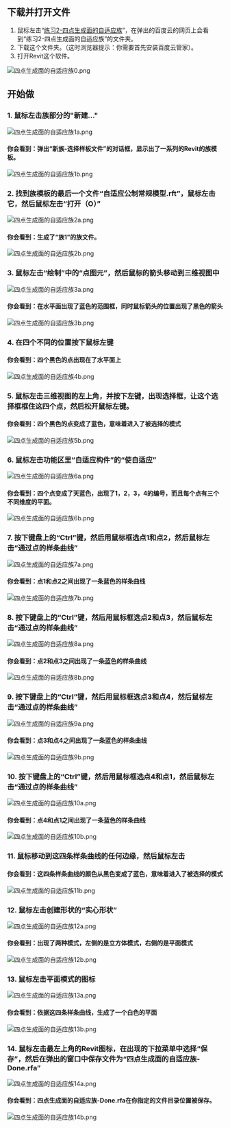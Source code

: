 ## 下载并打开文件

1. 鼠标左击“[练习2-四点生成面的自适应族](http://pan.baidu.com/s/1bnMrhd9)”，在弹出的百度云的网页上会看到“练习2-四点生成面的自适应族”的文件夹。
2. 下载这个文件夹。（这时浏览器提示：你需要首先安装百度云管家）。
3. 打开Revit这个软件。

![四点生成面的自适应族0.png](/images/四点生成面的自适应族/四点生成面的自适应族0.png)

## 开始做

### 1. 鼠标左击族部分的"新建..."

![四点生成面的自适应族1a.png](/images/四点生成面的自适应族/四点生成面的自适应族1a.png)

#### 你会看到：弹出“新族-选择样板文件”的对话框，显示出了一系列的Revit的族模板。

![四点生成面的自适应族1b.png](/images/四点生成面的自适应族/四点生成面的自适应族1b.png)

### 2. 找到族模板的最后一个文件“自适应公制常规模型.rft”，鼠标左击它，然后鼠标左击“打开（O）”

![四点生成面的自适应族2a.png](/images/四点生成面的自适应族/四点生成面的自适应族2a.png)

#### 你会看到：生成了“族1”的族文件。

![四点生成面的自适应族2b.png](/images/四点生成面的自适应族/四点生成面的自适应族2b.png)

### 3. 鼠标左击“绘制”中的“点图元”，然后鼠标的箭头移动到三维视图中

![四点生成面的自适应族3a.png](/images/四点生成面的自适应族/四点生成面的自适应族3a.png)

#### 你会看到：在水平面出现了蓝色的范围框，同时鼠标箭头的位置出现了黑色的箭头

![四点生成面的自适应族3b.png](/images/四点生成面的自适应族/四点生成面的自适应族3b.png)

### 4. 在四个不同的位置按下鼠标左键

#### 你会看到：四个黑色的点出现在了水平面上

![四点生成面的自适应族4b.png](/images/四点生成面的自适应族/四点生成面的自适应族4b.png)

### 5. 鼠标左击三维视图的左上角，并按下左键，出现选择框，让这个选择框框住这四个点，然后松开鼠标左键。

#### 你会看到：四个黑色的点变成了蓝色，意味着进入了被选择的模式

![四点生成面的自适应族5b.png](/images/四点生成面的自适应族/四点生成面的自适应族5b.png)

### 6. 鼠标左击功能区里“自适应构件”的“使自适应”

![四点生成面的自适应族6a.png](/images/四点生成面的自适应族/四点生成面的自适应族6a.png)

#### 你会看到：四个点变成了天蓝色，出现了1，2，3，4的编号，而且每个点有三个不同维度的平面。

![四点生成面的自适应族6b.png](/images/四点生成面的自适应族/四点生成面的自适应族6b.png)

### 7. 按下键盘上的“Ctrl”键，然后用鼠标框选点1和点2，然后鼠标左击“通过点的样条曲线”

![四点生成面的自适应族7a.png](/images/四点生成面的自适应族/四点生成面的自适应族7a.png)

#### 你会看到：点1和点2之间出现了一条蓝色的样条曲线

![四点生成面的自适应族7b.png](/images/四点生成面的自适应族/四点生成面的自适应族7b.png)

### 8. 按下键盘上的“Ctrl”键，然后用鼠标框选点2和点3，然后鼠标左击“通过点的样条曲线”

![四点生成面的自适应族8a.png](/images/四点生成面的自适应族/四点生成面的自适应族8a.png)

#### 你会看到：点2和点3之间出现了一条蓝色的样条曲线

![四点生成面的自适应族8b.png](/images/四点生成面的自适应族/四点生成面的自适应族8b.png)

### 9. 按下键盘上的“Ctrl”键，然后用鼠标框选点3和点4，然后鼠标左击“通过点的样条曲线”

![四点生成面的自适应族9a.png](/images/四点生成面的自适应族/四点生成面的自适应族9a.png)

#### 你会看到：点3和点4之间出现了一条蓝色的样条曲线

![四点生成面的自适应族9b.png](/images/四点生成面的自适应族/四点生成面的自适应族9b.png)

### 10. 按下键盘上的“Ctrl”键，然后用鼠标框选点4和点1，然后鼠标左击“通过点的样条曲线”

![四点生成面的自适应族10a.png](/images/四点生成面的自适应族/四点生成面的自适应族10a.png)

#### 你会看到：点4和点1之间出现了一条蓝色的样条曲线

![四点生成面的自适应族10b.png](/images/四点生成面的自适应族/四点生成面的自适应族10b.png)

### 11. 鼠标移动到这四条样条曲线的任何边缘，然后鼠标左击

#### 你会看到：这四条样条曲线的颜色从黑色变成了蓝色，意味着进入了被选择的模式

![四点生成面的自适应族11b.png](/images/四点生成面的自适应族/四点生成面的自适应族11b.png)

### 12. 鼠标左击创建形状的“实心形状”

![四点生成面的自适应族12a.png](/images/四点生成面的自适应族/四点生成面的自适应族12a.png)

#### 你会看到：出现了两种模式，左侧的是立方体模式，右侧的是平面模式

![四点生成面的自适应族12b.png](/images/四点生成面的自适应族/四点生成面的自适应族12b.png)

### 13. 鼠标左击平面模式的图标

![四点生成面的自适应族13a.png](/images/四点生成面的自适应族/四点生成面的自适应族13a.png)

#### 你会看到：依据这四条样条曲线，生成了一个白色的平面

![四点生成面的自适应族13b.png](/images/四点生成面的自适应族/四点生成面的自适应族13b.png)

### 14. 鼠标左击最左上角的Revit图标，在出现的下拉菜单中选择“保存”，然后在弹出的窗口中保存文件为“四点生成面的自适应族-Done.rfa”

![四点生成面的自适应族14a.png](/images/四点生成面的自适应族/四点生成面的自适应族14a.png)

#### 你会看到：四点生成面的自适应族-Done.rfa在你指定的文件目录位置被保存。

![四点生成面的自适应族14b.png](/images/四点生成面的自适应族/四点生成面的自适应族14b.png)



